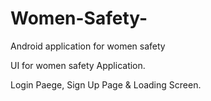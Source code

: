 # Women-Safety-
Android application for women safety

UI for women safety Application. 

Login Paege, Sign Up Page & Loading Screen. 
